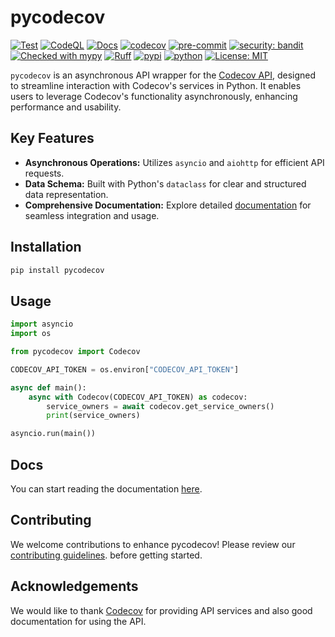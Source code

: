 # pycodecov

[![Test](https://github.com/kiraware/pycodecov/workflows/Test/badge.svg)](https://github.com/kiraware/pycodecov/actions/workflows/test.yml)
[![CodeQL](https://github.com/kiraware/pycodecov/workflows/CodeQL/badge.svg)](https://github.com/kiraware/pycodecov/actions/workflows/codeql.yml)
[![Docs](https://readthedocs.org/projects/pycodecov/badge/?version=latest)](https://pycodecov.readthedocs.io/en/latest/?badge=latest)
[![codecov](https://codecov.io/gh/kiraware/pycodecov/graph/badge.svg?token=PH6EUFT4V0)](https://codecov.io/gh/kiraware/pycodecov)
[![pre-commit](https://img.shields.io/badge/pre--commit-enabled-brightgreen?logo=pre-commit&logoColor=white)](https://github.com/pre-commit/pre-commit)
[![security: bandit](https://img.shields.io/badge/security-bandit-yellow.svg)](https://github.com/PyCQA/bandit)
[![Checked with mypy](http://www.mypy-lang.org/static/mypy_badge.svg)](http://mypy-lang.org/)
[![Ruff](https://img.shields.io/endpoint?url=https://raw.githubusercontent.com/astral-sh/ruff/main/assets/badge/v2.json)](https://github.com/astral-sh/ruff)
[![pypi](https://img.shields.io/pypi/v/pycodecov.svg)](https://pypi.org/project/pycodecov/)
[![python](https://img.shields.io/pypi/pyversions/pycodecov.svg)](https://pypi.org/project/pycodecov/)
[![License: MIT](https://img.shields.io/badge/license-MIT-blue.svg)](https://opensource.org/license/MIT/)

`pycodecov` is an asynchronous API wrapper for the
[Codecov API](https://docs.codecov.com/reference/overview), designed
to streamline interaction with Codecov's services in Python. It
enables users to leverage Codecov's functionality asynchronously,
enhancing performance and usability.

## Key Features

- **Asynchronous Operations:** Utilizes `asyncio` and `aiohttp` for efficient API requests.
- **Data Schema:** Built with Python's `dataclass` for clear and structured data representation.
- **Comprehensive Documentation:** Explore detailed [documentation](https://pycodecov.readthedocs.io/en/latest/) for seamless integration and usage.

## Installation

```bash
pip install pycodecov
```

## Usage

```python
import asyncio
import os

from pycodecov import Codecov

CODECOV_API_TOKEN = os.environ["CODECOV_API_TOKEN"]

async def main():
    async with Codecov(CODECOV_API_TOKEN) as codecov:
        service_owners = await codecov.get_service_owners()
        print(service_owners)

asyncio.run(main())
```

## Docs

You can start reading the documentation [here](https://pycodecov.readthedocs.io/en/latest/).

## Contributing

We welcome contributions to enhance pycodecov! Please review our
[contributing guidelines](https://pycodecov.readthedocs.io/en/latest/how-to-guides/#contributing).
before getting started.

## Acknowledgements

We would like to thank [Codecov](https://about.codecov.io/)
for providing API services and also good documentation for
using the API.

